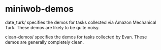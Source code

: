 # miniwob-demos

date_turk/ specifies the demos for tasks collected via Amazon Mechanical Turk.
These demos are likely to be quite noisy.

clean-demos/ specifies the demos for tasks collected by Evan. These demos are
generally completely clean.
